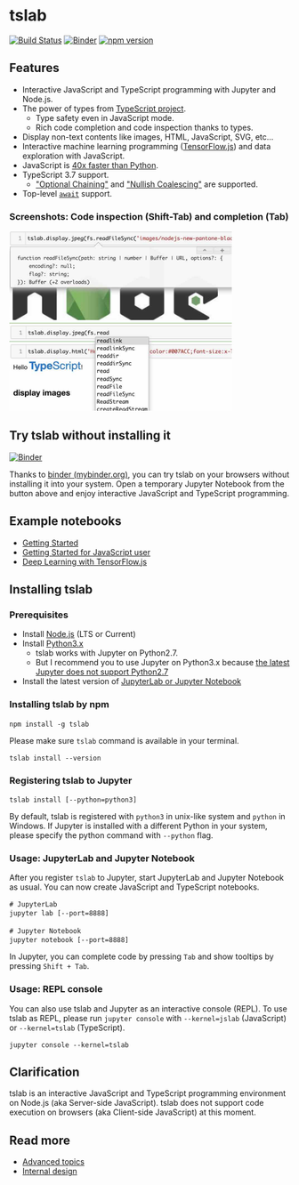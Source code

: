 # tslab

[![Build Status](https://travis-ci.org/yunabe/tslab.svg?branch=master)](https://travis-ci.org/yunabe/tslab)
[![Binder](https://mybinder.org/badge_logo.svg)](https://mybinder.org/v2/gh/yunabe/tslab-examples/master?filepath=notebooks%2Fgetting_started.ipynb)
[![npm version](https://badge.fury.io/js/tslab.svg)](https://badge.fury.io/js/tslab)

## Features

- Interactive JavaScript and TypeScript programming with Jupyter and Node.js.
- The power of types from [TypeScript project](https://www.typescriptlang.org/).
  - Type safety even in JavaScript mode.
  - Rich code completion and code inspection thanks to types.
- Display non-text contents like images, HTML, JavaScript, SVG, etc...
- Interactive machine learning programming ([TensorFlow.js](https://www.tensorflow.org/js/guide/nodejs)) and data exploration with JavaScript.
- JavaScript is [40x faster than Python](https://www.google.com/search?hl=en&q=python3+node.js+performance).
- TypeScript 3.7 support.
  - ["Optional Chaining"](https://www.typescriptlang.org/docs/handbook/release-notes/typescript-3-7.html#optional-chaining) and ["Nullish Coalescing"](https://www.typescriptlang.org/docs/handbook/release-notes/typescript-3-7.html#nullish-coalescing) are supported.
- Top-level [`await`](https://developer.mozilla.org/en-US/docs/Web/JavaScript/Reference/Operators/await) support.

### Screenshots: Code inspection (Shift-Tab) and completion (Tab)

<div><img src="docs/images/inspect.jpg" width="400" height="160"></div>
<div><img src="docs/images/complete.jpg" width="400" height="160"></div>

## Try tslab without installing it

[![Binder](https://mybinder.org/badge_logo.svg)](https://mybinder.org/v2/gh/yunabe/tslab-examples/master?filepath=notebooks%2Fgetting_started.ipynb)

Thanks to [binder (mybinder.org)](https://mybinder.org/), you can try tslab on your browsers without installing it into your system.
Open a temporary Jupyter Notebook from the button above and enjoy interactive JavaScript and TypeScript programming.

## Example notebooks

- [Getting Started](https://nbviewer.jupyter.org/github/yunabe/tslab-examples/blob/master/notebooks/getting_started.ipynb)
- [Getting Started for JavaScript user](https://nbviewer.jupyter.org/github/yunabe/tslab-examples/blob/master/notebooks/getting_started_javascript.ipynb)
- [Deep Learning with TensorFlow.js](https://nbviewer.jupyter.org/github/yunabe/tslab-examples/blob/master/notebooks/tensorflow.ipynb)

## Installing tslab

### Prerequisites

- Install [Node.js](https://nodejs.org/) (LTS or Current)
- Install [Python3.x](https://www.python.org/downloads/)
  - tslab works with Jupyter on Python2.7.
  - But I recommend you to use Jupyter on Python3.x because
    [the latest Jupyter does not support Python2.7](https://ipython.readthedocs.io/en/stable/whatsnew/version6.html)
- Install the latest version of [JupyterLab or Jupyter Notebook](https://jupyter.org/install)

### Installing tslab by npm

```shell
npm install -g tslab
```

Please make sure `tslab` command is available in your terminal.

```
tslab install --version
```

### Registering tslab to Jupyter

```shell
tslab install [--python=python3]
```

By default, tslab is registered with `python3` in unix-like system and `python` in Windows.
If Jupyter is installed with a different Python in your system, please specify the python command with `--python` flag.

### Usage: JupyterLab and Jupyter Notebook

After you register `tslab` to Jupyter, start JupyterLab and Jupyter Notebook as usual. You can now create JavaScript and TypeScript notebooks.

```shell
# JupyterLab
jupyter lab [--port=8888]

# Jupyter Notebook
jupyter notebook [--port=8888]
```

In Jupyter, you can complete code by pressing `Tab` and show tooltips by pressing `Shift + Tab`.

### Usage: REPL console

You can also use tslab and Jupyter as an interactive console (REPL).
To use tslab as REPL, please run `jupyter console` with `--kernel=jslab` (JavaScript) or `--kernel=tslab` (TypeScript).

```shell
jupyter console --kernel=tslab
```

## Clarification

tslab is an interactive JavaScript and TypeScript programming environment on Node.js (aka Server-side JavaScript).
tslab does not support code execution on browsers (aka Client-side JavaScript) at this moment.

## Read more

- [Advanced topics](docs/advanced.md)
- [Internal design](docs/internal.md)
